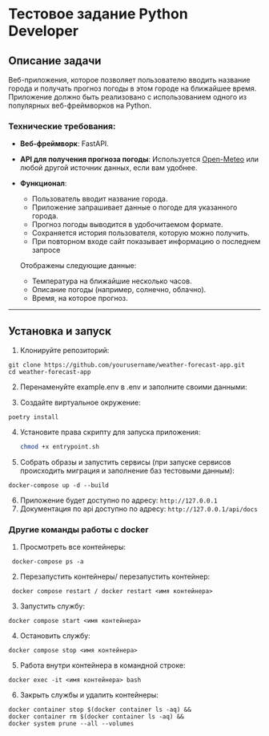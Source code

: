 # Тестовое задание Python Developer

## Описание задачи

Веб-приложения, которое позволяет пользователю вводить название города и получать прогноз погоды в этом городе на ближайшее время. Приложение должно быть реализовано с использованием одного из популярных веб-фреймворков на Python.

### Технические требования:
- **Веб-фреймворк**: FastAPI.
- **API для получения прогноза погоды**: Используется [Open-Meteo](https://open-meteo.com/) или любой другой источник данных, если вам удобнее.
- **Функционал**: 
  - Пользователь вводит название города.
  - Приложение запрашивает данные о погоде для указанного города.
  - Прогноз погоды выводится в удобочитаемом формате.
  - Сохраняется история пользователя, которую можно получить.
  - При повторном входе сайт показывает информацию о последнем запросе
  
  Отображены следующие данные:
  - Температура на ближайшие несколько часов.
  - Описание погоды (например, солнечно, облачно).
  - Время, на которое прогноз.
---

## Установка и запуск

1. Клонируйте репозиторий:
```
git clone https://github.com/yourusername/weather-forecast-app.git
cd weather-forecast-app
```
2. Перенаменуйте example.env в .env и заполните своими данными:

3. Создайте виртуальное окружение:
```
poetry install
```
4. Установите права скрипту для запуска приложения:

    ```bash
    chmod +x entrypoint.sh
    ```
5. Собрать образы и запустить сервисы (при запуске сервисов происходить миграция и заполнение баз тестовыми данным): 
```
docker-compose up -d --build
```
6. Приложение будет доступно по адресу: `http://127.0.0.1`
7. Документация по api доступно по адресу: `http://127.0.0.1/api/docs`

### Другие команды работы с docker

1. Просмотреть все контейнеры:
```
 docker-compose ps -a
```
2. Перезапустить контейнеры/ перезапустить контейнер:
```
 docker compose restart / docker restart <имя контейнера>
```
3. Запустить службу:
```
docker compose start <имя контейнера>
```
4. Остановить службу:
```
docker compose stop <имя контейнера>
```
5. Работа внутри контейнера в командной строке:
```
docker exec -it <имя контейнера> bash
```
6. Закрыть службы и удалить контейнеры:
```
docker container stop $(docker container ls -aq) &&  
docker container rm $(docker container ls -aq) &&  
docker system prune --all --volumes
```